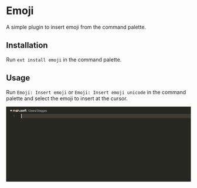 # Emoji

A simple plugin to insert emoji from the command palette.

## Installation

Run ``ext install emoji`` in the command palette.

## Usage

Run ``Emoji: Insert emoji`` or ``Emoji: Insert emoji unicode`` in the command palette and select the emoji to insert at the cursor.

![Example](example.gif)
